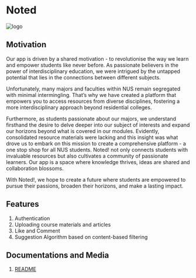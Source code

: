 # Noted 
![logo](https://github.com/yleeyilin/Noted-/assets/116061001/a017bd86-6054-450b-abd9-fb21a34e6654)


## Motivation
Our app is driven by a shared motivation - to revolutionise the way we learn and empower students like never before. As passionate believers in the power of interdisciplinary education, we were intrigued by the untapped potential that lies in the connections between different subjects. 

Unfortunately, many majors and faculties within NUS remain segregated with minimal intermingling. That’s why we have created a platform that empowers you to access resources from diverse disciplines, fostering a more interdisciplinary approach beyond residential colleges. 

Furthermore, as students passionate about our majors, we understand firsthand the desire to delve deeper into our subject of interests and expand our horizons beyond what is covered in our modules. Evidently, consolidated resource materials were lacking and this insight was what drove us to embark on this mission to create a comprehensive platform - a one stop shop for all NUS students. Noted! not only connects students with invaluable resources but also cultivates a community of passionate learners. Our app is a space where knowledge thrives, ideas are shared and collaboration blossoms. 

With Noted!, we hope to create a future where students are empowered to pursue their passions, broaden their horizons, and make a lasting impact. 

## Features 
1. Authentication
2. Uploading course materials and articles
3. Like and Comment
4. Suggestion Algorithm based on content-based filtering 

## Documentations and Media
1. [README](https://docs.google.com/document/d/1Dm4FV5TvqgDuntD1VnP5eDxeqwGpxRAVanMguZYWTus/edit?usp=sharing)

